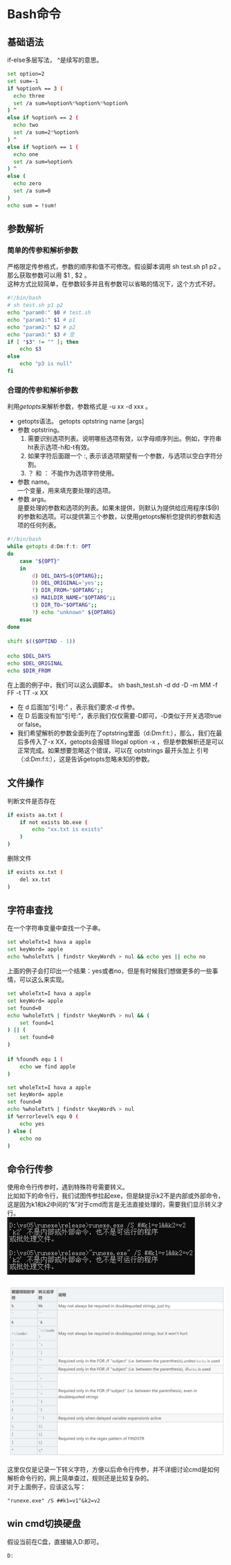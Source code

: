 # Bash命令

## 基础语法
if-else多层写法， ^是续写的意思。
```bash
set option=2
set sum=-1
if %option% == 3 ( 
  echo three 
  set /a sum=%option%*%option%*%option%
) ^
else if %option% == 2 ( 
  echo two 
  set /a sum=2*%option%
) ^
else if %option% == 1 ( 
  echo one 
  set /a sum=%option% 
) ^
else ( 
  echo zero 
  set /a sum=0 
)
echo sum = !sum!
```

## 参数解析
### 简单的传参和解析参数
严格限定传参格式，参数的顺序和值不可修改。假设脚本调用 sh test.sh p1 p2 。  
那么获取参数可以用 $1 , $2 。  
这种方式比较简单，在参数较多并且有参数可以省略的情况下，这个方式不好。
```bash
#!/bin/bash
# sh test.sh p1 p2
echo "param0:" $0 # test.sh
echo "param1:" $1 # p1
echo "param2:" $2 # p2
echo "param3:" $3 # 空
if [ "$3" != "" ]; then
    echo $3
else
    echo "p3 is null"
fi
```
### 合理的传参和解析参数
利用*getopts*来解析参数，参数格式是 -u xx -d xxx 。
* getopts语法。
  getopts optstring name [args]
* 参数 optstring。
  1. 需要识别选项列表。说明哪些选项有效，以字母顺序列出。例如，字符串ht表示选项-h和-t有效。  
  2. 如果字符后面跟一个 :, 表示该选项期望有一个参数，与选项以空白字符分割。
  3. ？ 和 ： 不能作为选项字符使用。
* 参数 name。  
  一个变量，用来填充要处理的选项。
* 参数 args。  
  是要处理的参数和选项的列表。如果未提供，则默认为提供给应用程序($@)的参数和选项。可以提供第三个参数，以使用getopts解析您提供的参数和选项的任何列表。

```bash
#!/bin/bash
while getopts d:Dm:f:t: OPT
do
    case "${OPT}" 
    in
        d) DEL_DAYS=${OPTARG};;
        D) DEL_ORIGINAL='yes';;
        f) DIR_FROM="$OPTARG";;
        m) MAILDIR_NAME="$OPTARG";;
        t) DIR_TO="$OPTARG";;
        ?) echo "unknown" ${OPTARG}
    esac
done
  
shift $(($OPTIND - 1))

echo $DEL_DAYS
echo $DEL_ORIGINAL
echo $DIR_FROM
```
在上面的例子中，我们可以这么调脚本。
sh bash_test.sh -d dd -D -m MM -f FF -t TT -x XX
* 在 d 后面加“引号:” ，表示我们要求-d 传参。
* 在 D 后面没有加“引号:”，表示我们仅仅需要-D即可，-D类似于开关选项true or false。
* 我们希望解析的参数全面列在了optstring里面（d:Dm:f:t:），那么，我们在最后多传入了-x XX，getopts会报错 Illegal option -x ，但是参数解析还是可以正常完成。如果想要忽略这个错误，可以在 optstrings 最开头加上 引号（:d:Dm:f:t:），这是告诉getopts忽略未知的参数。

## 文件操作
判断文件是否存在
```bash
if exists aa.txt (
    if not exists bb.exe (
        echo "xx.txt is exists"
    )
)

```
删除文件
```bash
if exists xx.txt (
    del xx.txt
)
```

## 字符串查找
在一个字符串变量中查找一个子串。
``` bash
set wholeTxt=I hava a apple
set keyWord= apple
echo %wholeTxt% | findstr %keyWord% > nul && echo yes || echo no
```

上面的例子会打印出一个结果：yes或者no，但是有时候我们想做更多的一些事情，可以这么来实现。
``` bash
set wholeTxt=I hava a apple
set keyWord= apple
set found=0
echo %wholeTxt% | findstr %keyWord% > nul && (
    set found=1
) || (
    set found=0
)

if %found% equ 1 (
    echo we find apple
)
```

``` bash
set wholeTxt=I hava a apple
set keyWord= apple
set found=0
echo %wholeTxt% | findstr %keyWord% > nul 
if %errorlevel% equ 0 (
    echo yes
) else (
    echo no
)
```

## 命令行传参
使用命令行传参时，遇到特殊符号需要转义。  
比如如下的命令行，我们试图传参拉起exe，但是缺提示k2不是内部或外部命令，这是因为k1和k2中间的“&”对于cmd而言是无法直接处理的，需要我们显示转义才行。  
![20211001143253](https://raw.githubusercontent.com/LittleMali/docs/master/mdPics/20211001143253.png)

![20211001143426](https://raw.githubusercontent.com/LittleMali/docs/master/mdPics/20211001143426.png)

这里仅仅是记录一下转义字符，方便以后命令行传参，并不详细讨论cmd是如何解析命令行的，网上简单查过，规则还是比较复杂的。  
对于上面例子，应该这么写：
```
"runexe.exe" /S ##k1=v1^&k2=v2
```

## win cmd切换硬盘
假设当前在C盘，直接输入D:即可。
```bash
D:
```